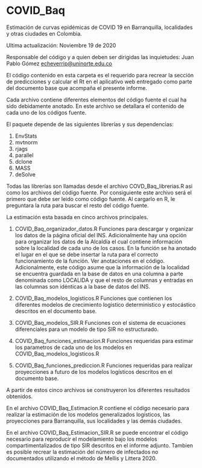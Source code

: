 # COVID_Baq
Estimación de curvas epidémicas de COVID 19 en Barranquilla, localidades y otras ciudades en Colombia. 

Ultima actualización: 
Noviembre 19 de 2020

Responsable del código y a quien deben ser dirigidas las inquietudes:
Juan Pablo Gómez
echeverrip@uninorte.edu.co

El código contenido en esta carpeta es el requerido para recrear la sección de predicciones y calcular el Rt en el aplicativo web entregado como parte del documento base que acompaña el presente informe.

Cada archivo contiene diferentes elementos del código fuente el cual ha sido debidamente anotado. En este archivo se detallara el contenido de cada uno de los códigos fuente.

El paquete depende de las siguientes librerías y sus dependencias:

1. EnvStats
2. mvtnorm
3. rjags
4. parallel
5. dclone
6. MASS
7. deSolve

Todas las librerías son llamadas desde el archivo COVD_Baq_librerias.R asi como los archivos del código fuente. Por consiguiente este archivo será el primero que debe ser leido como código fuente. Al cargarlo en R, le preguntara la ruta para buscar el resto del código fuente.

La estimación esta basada en cinco archivos principales.

1. COVID_Baq_organizador_datos.R
Funciones para descargar y organizar los datos de la página oficial del INS. Adicionalmente hay una opción para organizar los datos de la Alcaldía el cual contiene información sobre la localidad de cada uno de los casos. En la función se ha anotado el lugar en el que se debe insertar la ruta para el correcto funcionamiento de la función. Ver anotaciones en el código. Adicionalmente, este código asume que la información de la localidad se encuentra guardada en la base de datos en una columna a parte denominada como LOCALIDA y que el resto de columnas y entradas en las columnas son idénticas a la base de datos del INS.

2. COVID_Baq_modelos_logisticos.R
Funciones que contienen los diferentes modelos de crecimiento logistico deterministico y estocástico descritos en el documento base.

3. COVID_Baq_modelos_SIR.R
Funciones con el sistema de ecuaciones diferenciales para un modelo de tipo SIR no estructurado.

4. COVID_Baq_funciones_estimacion.R
Funciones requeridas para estimar los parametros de cada uno de los modelos en COVID_Baq_modelos_logisticos.R

5. COVID_Baq_funciones_prediccion.R
Funciones requeridas para realizar proyecciones a futuro de los modelos logísticos descritos en el documento base.

A partir de estos cinco archivos se construyeron los diferentes resultados obtenidos.

En el archivo COVID_Baq_Estimacion.R contiene el código necesario para realizar la estimación de los modelos generalizados logísticos, las proyecciones para Barranquilla, sus localidades y las demás ciudades. 

En el archivo COVID_Baq_Estimacion_SIR.R se puede encontrar el código necesario para reproducir el modelamiento bajo los modelos compartimentalizados de tipo SIR descritos en el informe adjunto. Tambien es posible recrear la estimación del número de infectados no documentados utilizando el método de Mellis y Littera 2020. 
